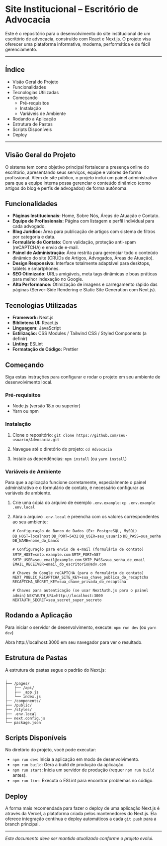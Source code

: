 # Site Institucional – Escritório de Advocacia

Este é o repositório para o desenvolvimento do site institucional de um escritório de advocacia, construído com React e Next.js. O projeto visa oferecer uma plataforma informativa, moderna, performática e de fácil gerenciamento.

---

## Índice

* Visão Geral do Projeto
* Funcionalidades
* Tecnologias Utilizadas
* Começando
    * Pré-requisitos
    * Instalação
    * Variáveis de Ambiente
* Rodando a Aplicação
* Estrutura de Pastas
* Scripts Disponíveis
* Deploy

---

## Visão Geral do Projeto

O sistema tem como objetivo principal fortalecer a presença online do escritório, apresentando seus serviços, equipe e valores de forma profissional. Além do site público, o projeto inclui um painel administrativo para que a equipe interna possa gerenciar o conteúdo dinâmico (como artigos do blog e perfis de advogados) de forma autônoma.

## Funcionalidades

* **Páginas Institucionais:** Home, Sobre Nós, Áreas de Atuação e Contato.
* **Equipe de Profissionais:** Página com listagem e perfil individual para cada advogado.
* **Blog Jurídico:** Área para publicação de artigos com sistema de filtros por categoria e data.
* **Formulário de Contato:** Com validação, proteção anti-spam (reCAPTCHA) e envio de e-mail.
* **Painel de Administração:** Área restrita para gerenciar todo o conteúdo dinâmico do site (CRUDs de Artigos, Advogados, Áreas de Atuação).
* **Design Responsivo:** Interface totalmente adaptável para desktops, tablets e smartphones.
* **SEO Otimizado:** URLs amigáveis, meta tags dinâmicas e boas práticas para melhor indexação no Google.
* **Alta Performance:** Otimização de imagens e carregamento rápido das páginas (Server-Side Rendering e Static Site Generation com Next.js).

## Tecnologias Utilizadas

* **Framework:** Next.js
* **Biblioteca UI:** React.js
* **Linguagem:** JavaScript
* **Estilização:** CSS Modules / Tailwind CSS / Styled Components (a definir)
* **Linting:** ESLint
* **Formatação de Código:** Prettier

## Começando

Siga estas instruções para configurar e rodar o projeto em seu ambiente de desenvolvimento local.

### Pré-requisitos

* Node.js (versão 18.x ou superior)
* Yarn ou npm

### Instalação

1.  Clone o repositório:
    `git clone https://github.com/seu-usuario/Advocacia.git`

2.  Navegue até o diretório do projeto:
    `cd Advocacia`

3.  Instale as dependências:
    `npm install`
    (ou `yarn install`)

### Variáveis de Ambiente

Para que a aplicação funcione corretamente, especialmente o painel administrativo e o formulário de contato, é necessário configurar as variáveis de ambiente.

1.  Crie uma cópia do arquivo de exemplo `.env.example`:
    `cp .env.example .env.local`

2.  Abra o arquivo `.env.local` e preencha com os valores correspondentes ao seu ambiente:

    `# Configuração do Banco de Dados (Ex: PostgreSQL, MySQL)`
    `DB_HOST=localhost`
    `DB_PORT=5432`
    `DB_USER=seu_usuario`
    `DB_PASS=sua_senha`
    `DB_NAME=nome_do_banco`

    `# Configuração para envio de e-mail (formulário de contato)`
    `SMTP_HOST=smtp.example.com`
    `SMTP_PORT=587`
    `SMTP_USER=seu_email@example.com`
    `SMTP_PASS=sua_senha_de_email`
    `EMAIL_RECEIVER=email_do_escritorio@adv.com`

    `# Chaves do Google reCAPTCHA (para o formulário de contato)`
    `NEXT_PUBLIC_RECAPTCHA_SITE_KEY=sua_chave_publica_do_recaptcha`
    `RECAPTCHA_SECRET_KEY=sua_chave_privada_do_recaptcha`

    `# Chaves para autenticação (se usar NextAuth.js para o painel admin)`
    `NEXTAUTH_URL=http://localhost:3000`
    `NEXTAUTH_SECRET=seu_secret_super_secreto`

## Rodando a Aplicação

Para iniciar o servidor de desenvolvimento, execute:
`npm run dev`
(ou `yarn dev`)

Abra http://localhost:3000 em seu navegador para ver o resultado.

## Estrutura de Pastas

A estrutura de pastas segue o padrão do Next.js:

    .
    ├── /pages/
    │   ├── /api/
    │   ├── _app.js
    │   └── index.js
    ├── /components/
    ├── /public/
    ├── /styles/
    ├── .env.local
    ├── next.config.js
    └── package.json

## Scripts Disponíveis

No diretório do projeto, você pode executar:

* `npm run dev`: Inicia a aplicação em modo de desenvolvimento.
* `npm run build`: Gera a build de produção da aplicação.
* `npm run start`: Inicia um servidor de produção (requer `npm run build` antes).
* `npm run lint`: Executa o ESLint para encontrar problemas no código.

## Deploy

A forma mais recomendada para fazer o deploy de uma aplicação Next.js é através da Vercel, a plataforma criada pelos mantenedores do Next.js. Ela oferece integração contínua e deploy automáticos a cada `git push` para a branch principal.

---
*Este documento deve ser mantido atualizado conforme o projeto evolui.*

